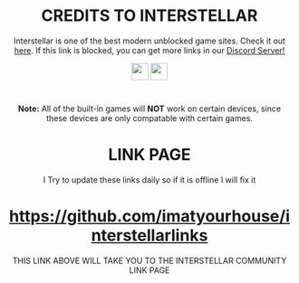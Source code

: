 <div align='center'>

# CREDITS TO INTERSTELLAR

Interstellar is one of the best modern unblocked game sites. Check it out <a href="https://interstellars.games">here</a>. If this link is blocked, you can get more links in our <a href="https://dsc.gg/interstellarntwork">Discord Server!</a>

<a href="https://discord.gg/gointerstellar"><img height="30px" src="https://img.shields.io/badge/Discord-7289DA?style=for-the-badge&logo=discord&logoColor=white"><img></a>
<a href="https://github.com/interstellarnetwork"><img height="30px" src="https://img.shields.io/badge/GitHub-100000?style=for-the-badge&logo=github&logoColor=white"><img></a>
</p>  

# 

**Note:**  All of the built-in games will **NOT** work on certain devices, since these devices are only compatable with certain games.
  
 
# LINK PAGE
I Try to update these links daily so if it is offline I  will fix it
   #  https://github.com/imatyourhouse/interstellarlinks
   THIS LINK ABOVE WILL TAKE YOU TO THE INTERSTELLAR COMMUNITY LINK PAGE

